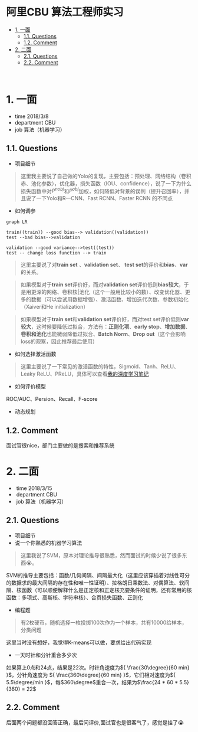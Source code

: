
<h1>阿里CBU 算法工程师实习</h1>
<!-- TOC -->

- [1. 一面](#1-一面)
    - [1.1. Questions](#11-questions)
    - [1.2. Comment](#12-comment)
- [2. 二面](#2-二面)
    - [2.1. Questions](#21-questions)
    - [2.2. Comment](#22-comment)

<!-- /TOC -->
 
# 1. 一面 

- time 2018/3/8
- department CBU
- job 算法（机器学习）
 
## 1.1. Questions
 - 项目细节

>这里我主要说了自己做的Yolo的复现，主要包括：预处理、网络结构（卷积赤、池化参数），优化器，损失函数（IOU、confidence），说了一下为什么损失函数中对$P^{nobj}$和$P^{obj}$加权，如何降低对背景的误判（提升召回率），并且说了一下Yolo和R—CNN、Fast RCNN、Faster RCNN 的不同点

 - 如何调参

```mermaid
graph LR

train((train)) --good bias--> validation((validation))
test --bad bias-->validation

validation --good variance-->test((test))
test -- change loss function --> train

```

>这里主要说了对**train set** 、**validation set**、 **test set**的评价和**bias**、**var**的关系。

>如果模型对于**train set**评价好，而对**validation set**评价低则**bias较大**，于是用更深的网络、卷积核|池化（这个一般用比较小的数）、改变优化器、更多的数据（可以尝试用数据增强）、激活函数、增加迭代次数、参数初始化（Xaiver和He initialization）

>如果模型对于**train set**和**validation set**评价好，而对test set评价低则**var较大**，这时候要降低过拟合，方法有：**正则化项**、**early stop**、**增加数据**、**卷积和池化**也能微弱降低过拟合、**Batch Norm**、**Drop out**（这个会影响loss的观察，因此推荐最后使用）

 - 如何选择激活函数

>这里主要说了一下常见的激活函数的特性，Sigmoid、Tanh、ReLU、Leaky ReLU、PReLU，具体可以查看[我的深度学习笔记](../deeplearning/note.md)

 - 如何评价模型

ROC/AUC、Persion、Recall、F-score

 - 动态规划
 
 
## 1.2. Comment
 面试官很nice，部门主要做的是搜索和推荐系统

# 2. 二面 
-  time 2018/3/15
-  department CBU
-  job 算法（机器学习）
 
## 2.1. Questions
 - 项目细节
 - 说一个你熟悉的机器学习算法

>这里我说了SVM，原本对理论推导很熟悉，然而面试的时候少说了很多东西😭。

SVM的推导主要包括：函数/几何间隔、间隔最大化（这里应该穿插着对线性可分的数据求的最大间隔的存在性和唯一性证明）、拉格朗日乘数法、对偶算法、软间隔、核函数（可以顺便解释什么是正定核和正定核充要条件的证明，还有常用的核函数：多项式、高斯核、字符串核）、合页损失函数、正则化

 - 编程题
 >有2枚硬币，随机选择一枚投掷100次作为一个样本，共有10000给样本，分类问题

这里当时没有想好，我觉得K-means可以做，要求给出代码实现
 
 - 一天时针和分针重合多少次

 如果算上0点和24点，结果是22次。时针角速度为${ \frac{30\degree}{60 min} }$，分针角速度为 ${ \frac{360\degree}{60 min} }$，它们相对速度为${ 5.5\degree/min }$，每$360\degree$重合一次，结果为$\frac{24 * 60 * 5.5}{360} = 22$
 
## 2.2. Comment
 后面两个问题都没回答正确，最后问评价,面试官也是很客气了，感觉是挂了😭


